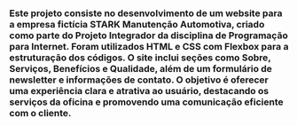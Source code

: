 ### Este projeto consiste no desenvolvimento de um website para a empresa fictícia **STARK Manutenção Automotiva**, criado como parte do Projeto Integrador da disciplina de Programação para Internet. Foram utilizados HTML e CSS com Flexbox para a estruturação dos códigos. O site inclui seções como Sobre, Serviços, Benefícios e Qualidade, além de um formulário de newsletter e informações de contato. O objetivo é oferecer uma experiência clara e atrativa ao usuário, destacando os serviços da oficina e promovendo uma comunicação eficiente com o cliente.